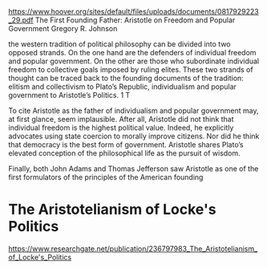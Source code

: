 

https://www.hoover.org/sites/default/files/uploads/documents/0817929223_29.pdf
The First Founding Father: Aristotle on Freedom and Popular Government Gregory R. Johnson

the western tradition of political philosophy can be divided into two opposed strands. On the one hand are the defenders of individual freedom and popular government. On the other are those who subordinate individual freedom to collective goals imposed by ruling elites. These two strands of thought can be traced back to the founding documents of the tradition: elitism and collectivism to Plato’s Republic, individualism and popular government to Aristotle’s Politics. 1 T

To cite Aristotle as the father of individualism and popular government may, at first glance, seem implausible. After all, Aristotle did not think that individual freedom is the highest political value. Indeed, he explicitly advocates using state coercion to morally improve citizens. Nor did he think that democracy is the best form of government. Aristotle shares Plato’s elevated conception of the philosophical life as the pursuit of wisdom.

Finally, both John Adams and Thomas Jefferson saw Aristotle as one of the first formulators of the principles of the American founding

# The Aristotelianism of Locke's Politics
https://www.researchgate.net/publication/236797983_The_Aristotelianism_of_Locke's_Politics